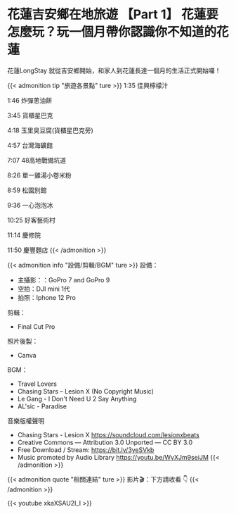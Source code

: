 # 花蓮吉安鄉在地旅遊 【Part 1】 花蓮要怎麼玩？玩一個月帶你認識你不知道的花蓮


花蓮LongStay 就從吉安鄉開始，和家人到花蓮長達一個月的生活正式開始囉！


<!--more-->


{{< admonition tip "旅遊各景點" ture >}}
1:35 佳興檸檬汁

1:46 炸彈蔥油餅

3:45 貨櫃星巴克

4:18 玉里臭豆腐(貨櫃星巴克旁)

4:57 台灣海礦館

7:07 48高地戰備坑道

8:26 單一雞湯小卷米粉

8:59 松園別館

9:36 一心泡泡冰

10:25 好客藝術村

11:14 慶修院

11:50 慶豐麵店
{{< /admonition >}}

{{< admonition info "設備/剪輯/BGM" ture >}}
設備：
* 主攝影：：GoPro 7 and GoPro 9
* 空拍：DJI mini 1代
* 拍照：Iphone 12 Pro

剪輯：
* Final Cut Pro

照片後製：
* Canva

BGM：
* Travel Lovers
* Chasing Stars – Lesion X (No Copyright Music)
* Le Gang - I Don't Need U 2 Say Anything
* AL'sic - Paradise

音樂版權聲明
* Chasing Stars - Lesion X https://soundcloud.com/lesionxbeats
* Creative Commons — Attribution 3.0 Unported — CC BY 3.0
* Free Download / Stream: https://bit.ly/3yeSVkb
* Music promoted by Audio Library https://youtu.be/WvXJm9seiJM
{{< /admonition >}}

{{< admonition quote "相關連結" ture >}}
影片🎬：下方請收看 👇
{{< /admonition >}}



{{< youtube xkaXSAU2I_I >}}
